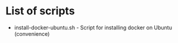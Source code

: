 # List of scripts
- install-docker-ubuntu.sh - Script for installing docker on Ubuntu (convenience)
